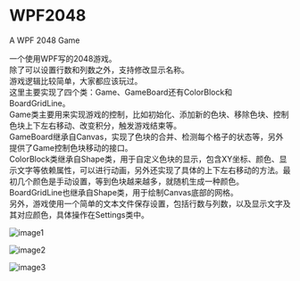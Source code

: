 # WPF2048
A WPF 2048 Game

一个使用WPF写的2048游戏。  
除了可以设置行数和列数之外，支持修改显示名称。  
游戏逻辑比较简单，大家都应该玩过。  
这里主要实现了四个类：Game、GameBoard还有ColorBlock和BoardGridLine。  
Game类主要用来实现游戏的控制，比如初始化、添加新的色块、移除色块、控制色块上下左右移动、改变积分，触发游戏结束等。  
GameBoard继承自Canvas，实现了色块的合并、检测每个格子的状态等，另外提供了Game控制色块移动的接口。  
ColorBlock类继承自Shape类，用于自定义色块的显示，包含XY坐标、颜色、显示文字等依赖属性，可以进行动画，另外还实现了具体的上下左右移动的方法。最初几个颜色是手动设置，等到色块越来越多，就随机生成一种颜色。  
BoardGridLine也继承自Shape类，用于绘制Canvas底部的网格。  
另外，游戏使用一个简单的文本文件保存设置，包括行数与列数，以及显示文字及其对应颜色，具体操作在Settings类中。  

![image1](http://img.blog.csdn.net/20141230225156312?watermark/2/text/aHR0cDovL2Jsb2cuY3Nkbi5uZXQvY29uZ2R1YW4=/font/5a6L5L2T/fontsize/400/fill/I0JBQkFCMA==/dissolve/70/gravity/SouthEast)

![image2](http://img.blog.csdn.net/20141230225618984)

![image3](http://img.blog.csdn.net/20141230225628031)
